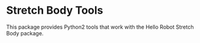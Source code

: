 # Stretch Body Tools
This package provides Python2 tools that work with the Hello Robot Stretch Body package.
